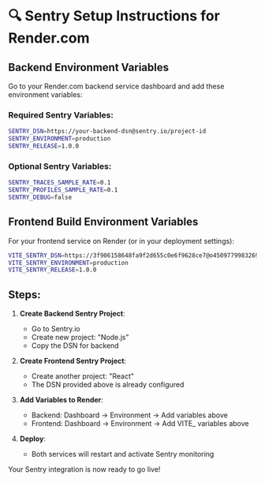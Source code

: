 # 🔍 Sentry Setup Instructions for Render.com

## Backend Environment Variables

Go to your Render.com backend service dashboard and add these environment variables:

### Required Sentry Variables:
```bash
SENTRY_DSN=https://your-backend-dsn@sentry.io/project-id
SENTRY_ENVIRONMENT=production
SENTRY_RELEASE=1.0.0
```

### Optional Sentry Variables:
```bash
SENTRY_TRACES_SAMPLE_RATE=0.1
SENTRY_PROFILES_SAMPLE_RATE=0.1
SENTRY_DEBUG=false
```

## Frontend Build Environment Variables

For your frontend service on Render (or in your deployment settings):

```bash
VITE_SENTRY_DSN=https://3f906158648fa9f2d655c0e6f9628ce7@o4509779983269888.ingest.us.sentry.io/4509782570434560
VITE_SENTRY_ENVIRONMENT=production
VITE_SENTRY_RELEASE=1.0.0
```

## Steps:

1. **Create Backend Sentry Project**:
   - Go to Sentry.io
   - Create new project: "Node.js" 
   - Copy the DSN for backend

2. **Create Frontend Sentry Project**:
   - Create another project: "React"
   - The DSN provided above is already configured

3. **Add Variables to Render**:
   - Backend: Dashboard → Environment → Add variables above
   - Frontend: Dashboard → Environment → Add VITE_ variables above

4. **Deploy**:
   - Both services will restart and activate Sentry monitoring

Your Sentry integration is now ready to go live!